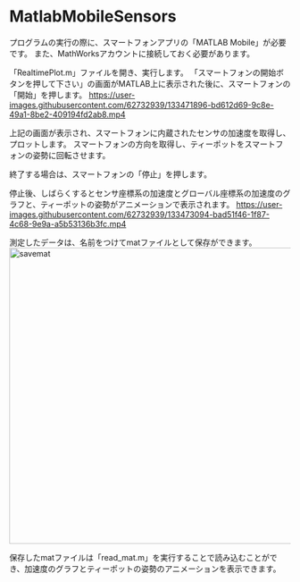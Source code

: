 # MatlabMobileSensors
プログラムの実行の際に、スマートフォンアプリの「MATLAB Mobile」が必要です。
また、MathWorksアカウントに接続しておく必要があります。

「RealtimePlot.m」ファイルを開き、実行します。
「スマートフォンの開始ボタンを押して下さい」の画面がMATLAB上に表示された後に、スマートフォンの「開始」を押します。
https://user-images.githubusercontent.com/62732939/133471896-bd612d69-9c8e-49a1-8be2-409194fd2ab8.mp4

上記の画面が表示され、スマートフォンに内蔵されたセンサの加速度を取得し、プロットします。
スマートフォンの方向を取得し、ティーポットをスマートフォンの姿勢に回転させます。

終了する場合は、スマートフォンの「停止」を押します。

停止後、しばらくするとセンサ座標系の加速度とグローバル座標系の加速度のグラフと、ティーポットの姿勢がアニメーションで表示されます。
https://user-images.githubusercontent.com/62732939/133473094-bad51f46-1f87-4c68-9e9a-a5b53136b3fc.mp4

測定したデータは、名前をつけてmatファイルとして保存ができます。
<img width="530" alt="savemat" src="https://user-images.githubusercontent.com/62732939/133471272-310151d8-fc98-4cf3-b08f-c6b58417bc97.png">


保存したmatファイルは「read_mat.m」を実行することで読み込むことができ、加速度のグラフとティーポットの姿勢のアニメーションを表示できます。




